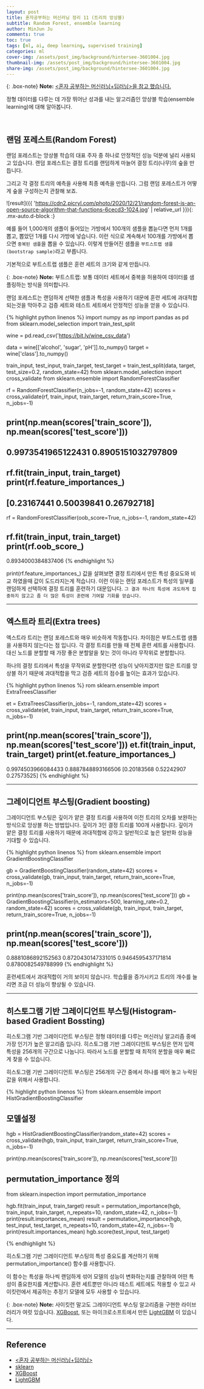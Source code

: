 ```yaml
---
layout: post
title: 혼자공부하는 머신러닝 정리 11 (트리의 앙상블)
subtitle: Random Forest, ensemble learning
author: MinJun Ju
comments: true 
toc: true
tags: [ml, ai, deep learning, supervised training]
categories: ml
cover-img: /assets/post_img/background/hintersee-3601004.jpg
thumbnail-img: /assets/post_img/background/hintersee-3601004.jpg
share-img: /assets/post_img/background/hintersee-3601004.jpg
---
```


{: .box-note}
**Note:** [<혼자 공부하는 머신러닝+딥러닝>을 참고 했습니다.](https://github.com/rickiepark/hg-mldl)

정형 데이터를 다루는 데 가장 뛰어난 성과를 내는 알고리즘인 앙상블 학습(ensemble learning)에 대해 알아봅니다.

<br>

## 랜덤 포레스트(Random Forest)

랜덤 포레스트는 앙상블 학습의 대표 주자 중 하나로 안정적인 성능 덕분에 널리 사용되고 있습니다. 
랜덤 포레스트는 결정 트리를 랜덤하게 마늘어 결정 트리(나무)의 숲을 만듭니다. 

그리고 각 결정 트리의 예측을 사용해 최종 예측을 만듭니다. 
그럼 랜덤 포레스트가 어떻게 숲을 구성하는지 관찰해 보죠. 

![result]({{ 'https://cdn2.picryl.com/photo/2020/12/21/random-forest-is-an-open-source-algorithm-that-functions-6cecd3-1024.jpg' | relative_url }}){: .mx-auto.d-block :}

예를 들어 1,000개의 샘플이 들어있는 가방에서 100개의 샘플을 뽑늗다면 먼저 1개를 뽑고, 뽑았던 1개를 다시 가방에 넣습니다. 
이런 식으로 계속해서 100개를 가방에서 뽑으면 `중복된 샘플`을 뽑을 수 있습니다. 
이렇게 만들어진 샘플을 `부트스트랩 샘플(bootstrap sample)`라고 부릅니다. 

기본적으로 부트스트랩 샘플은 훈련 세트의 크기와 같게 만듭니다. 

{: .box-note}
**Note:** 부트스트랩: 보통 데이터 세트에서 중복을 허용하여 데이터를 샘플링하는 방식을 의미합니다.

랜덤 포레스트는 랜덤하게 선택한 샘플과 특성을 사용하기 대문에 훈련 세트에 과대적합되는것을 막아주고 검증 세트와 테스트 세트에서 안정적인 성능을 얻을 수 있습니다. 


{% highlight python linenos %}
import numpy as np
import pandas as pd
from sklearn.model_selection import train_test_split

wine = pd.read_csv('https://bit.ly/wine_csv_data')

data = wine[['alcohol', 'sugar', 'pH']].to_numpy()
target = wine['class'].to_numpy()

train_input, test_input, train_target, test_target = train_test_split(data, target, test_size=0.2, random_state=42)
from sklearn.model_selection import cross_validate
from sklearn.ensemble import RandomForestClassifier

rf = RandomForestClassifier(n_jobs=-1, random_state=42)
scores = cross_validate(rf, train_input, train_target, return_train_score=True, n_jobs=-1)

print(np.mean(scores['train_score']), np.mean(scores['test_score']))
---
0.9973541965122431 0.8905151032797809
---
rf.fit(train_input, train_target)
print(rf.feature_importances_)
---
[0.23167441 0.50039841 0.26792718]
---
rf = RandomForestClassifier(oob_score=True, n_jobs=-1, random_state=42)

rf.fit(train_input, train_target)
print(rf.oob_score_)
---
0.8934000384837406
{% endhighlight %}

print(rf.feature_importances_) 값을 살펴보면 결정 트리에서 만든 특성 중요도와 비교 하였을때 값이 도드라지는게 적습니다. 이런 이유는 랜덤 포레스트가 특성의 일부를 랜덤하게 선택하여 결정 트리를 훈련하기 대문입니다. `그 결과 하나의 특성에 과도하게 집중하지 않고고 좀 더 많은 특성이 훈련에 기여할 기회를 얻습니다.` 

---

## 엑스트라 트리(Extra trees)

엑스트라 트리는 랜덤 포레스트와 매우 비슷하게 작동합니다. 차이점은 부트스트랩 샘플을 사용하지 않는다는 점 입니다. 각 결정 트리를 만들 때 전체 훈련 세트를 사용합니다. 대신 노드를 분할할 때 가장 좋은 분할알을 찾는 것이 아니라 무작위로 분할합니다. 

하나의 결정 트리에서 특성을 무작위로 분할한다면 성능이 낮아지겠지만 많은 트리를 앙상블 하기 때문에 과대적합을 막고 검증 세트의 점수를 높이는 효과가 있습니다. 

{% highlight python linenos %}
rom sklearn.ensemble import ExtraTreesClassifier

et = ExtraTreesClassifier(n_jobs=-1, random_state=42)
scores = cross_validate(et, train_input, train_target, return_train_score=True, n_jobs=-1)

print(np.mean(scores['train_score']), np.mean(scores['test_score']))
et.fit(train_input, train_target)
print(et.feature_importances_)
---
0.9974503966084433 0.8887848893166506
[0.20183568 0.52242907 0.27573525]
{% endhighlight %}

---

## 그레이디언트 부스팅(Gradient boosting) 

그레이디언트 부스팅은 깊이가 얕은 결정 트리를 사용하여 이전 트리의 오차를 보완하는 방식으로 앙상블 하는 방법입니다. 깊이가 3인 결정 트리를 100개 사용합니다. 깊이가 얕은 결정 트리를 사용하기 때문에 과대적합에 강하고 일반적으로 높은 일반화 성능을 기대할 수 있습니다. 

{% highlight python linenos %}
from sklearn.ensemble import GradientBoostingClassifier

gb = GradientBoostingClassifier(random_state=42)
scores = cross_validate(gb, train_input, train_target, return_train_score=True, n_jobs=-1)

print(np.mean(scores['train_score']), np.mean(scores['test_score']))
gb = GradientBoostingClassifier(n_estimators=500, learning_rate=0.2, random_state=42)
scores = cross_validate(gb, train_input, train_target, return_train_score=True, n_jobs=-1)

print(np.mean(scores['train_score']), np.mean(scores['test_score']))
---
0.8881086892152563 0.8720430147331015
0.9464595437171814 0.8780082549788999
{% endhighlight %}

훈련세트에서 과대적합이 거의 보이지 않습니다. 학습률을 증가시키고 트리의 개수를 늘리면 조금 더 성능이 향상될 수 있습니다. 

---

## 히스토그램 기반 그레이디언트 부스팅(Histogram-based Gradient Bossting)

히스토그램 기반 그레이디언트 부스팅은 정형 데이터를 다루는 머신러닝 알고리즘 중에 가장 인기가 높은 알고리즘 입니다. 
히스토그램 기반 그레이디언트 부스팅은 먼저 입력 특성을 256개의 구간으로 나눕니다. 
따라서 노드를 분할할 때 최적의 분할을 매우 빠르게 찾을 수 있습니다. 

히스토그램 기반 그레이디언트 부스팅은 256개의 구간 중에서 하나를 떼어 놓고 누락된 값을 위해서 사용합니다. 

{% highlight python linenos %}
from sklearn.ensemble import HistGradientBoostingClassifier
## 모델설정 
hgb = HistGradientBoostingClassifier(random_state=42)
scores = cross_validate(hgb, train_input, train_target, return_train_score=True, n_jobs=-1)

print(np.mean(scores['train_score']), np.mean(scores['test_score']))

## permutation_importance 정의
from sklearn.inspection import permutation_importance

hgb.fit(train_input, train_target)
result = permutation_importance(hgb, train_input, train_target, n_repeats=10,
                                random_state=42, n_jobs=-1)
print(result.importances_mean)
result = permutation_importance(hgb, test_input, test_target, n_repeats=10,
                                random_state=42, n_jobs=-1)
print(result.importances_mean)
hgb.score(test_input, test_target)

{% endhighlight %}

히스토그램 기반 그레이디언트 부스팅의 특성 중요도를 계산하기 위해 permutation_importance() 함수를 사용합니다. 

이 함수는 특성을 하나씩 랜덤하게 섞어 모델의 성능이 변화하는지를 관찰하여 어떤 특성이 중요한지를 계산합니다. 훈련 세트뿐만 아니라 테스트 세트에도 적용할 수 있고 사이킷런에서 제공하는 추정기 모델에 모두 사용할 수 있습니다. 

{: .box-note}
**Note:** 사이킷런 말고도 그레이디언트 부스팅 알고리즘을 구현한 라이브러리가 여럿 있습니다. [XGBoost](https://xgboost.ai), 또는 마이크로소프트에서 만든 [LightGBM](https://github.com/microsoft/LightGBM) 이 있습니다.


---

## Reference

- [<혼자 공부하는 머신러닝+딥러닝>](https://github.com/rickiepark/hg-mldl)
- [sklearn](https://scikit-learn.org)
- [XGBoost](https://xgboost.ai)
- [LightGBM](https://github.com/microsoft/LightGBM)
